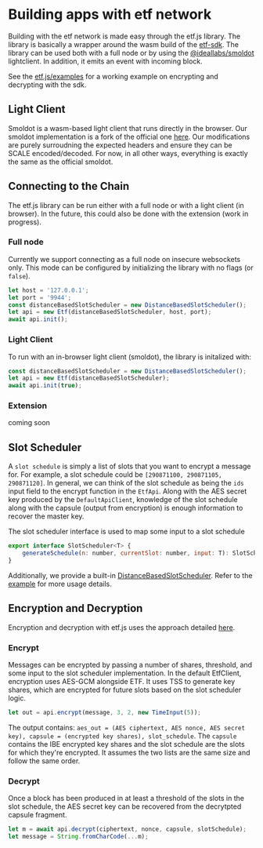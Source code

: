 # Building apps with etf network

Building with the etf network is made easy through the etf.js library. The library is basically a wrapper around the wasm build of the [etf-sdk](./etf_sdk.md). The library can be used both with a full node or by using the [@ideallabs/smoldot](https://github.com/ideal-lab5/smoldot/tree/etf) lightclient. In addition, it emits an event with incoming block.

See the [etf.js/examples](https://github.com/ideal-lab5/etf.js/tree/main/examples) for a working example on encrypting and decrypting with the sdk.

## Light Client

Smoldot is a wasm-based light client that runs directly in the browser. Our smoldot implementation is a fork of the official one [here](https://github.com/smol-dot/smoldot). Our modifications are purely surroudning the expected headers and ensure they can be SCALE encoded/decoded. For now, in all other ways, everything is exactly the same as the official smoldot.


## Connecting to the Chain

The etf.js library can be run either with a full node or with a light client (in browser). In the future, this could also be done with the extension (work in progress). 

### Full node

Currently we support connecting as a full node on insecure websockets only. This mode can be configured by initializing the library with no flags (or `false`).

``` javascript
let host = '127.0.0.1';
let port = '9944';
const distanceBasedSlotScheduler = new DistanceBasedSlotScheduler();
let api = new Etf(distanceBasedSlotScheduler, host, port);
await api.init();
```

### Light Client

To run with an in-browser light client (smoldot), the library is initalized with:

```javascript
const distanceBasedSlotScheduler = new DistanceBasedSlotScheduler();
let api = new Etf(distanceBasedSlotScheduler);
await api.init(true);
```


### Extension
coming soon


## Slot Scheduler

A `slot schedule` is simply a list of slots that you want to encrypt a message for. For example, a slot schedule could be `[290871100, 290871105, 290871120]`. In general, we can think of the slot schedule as being the `ids` input field to the encrypt function in the `EtfApi`. Along with the AES secret key produced by the `DefaultApiClient`, knowledge of the slot schedule along with the capsule (output from encryption) is enough information to recover the master key.

The slot scheduler interface is used to map some input to a slot schedule

``` javascript
export interface SlotScheduler<T> {
    generateSchedule(n: number, currentSlot: number, input: T): SlotSchedule;
}
```

Additionally, we provide a built-in [DistanceBasedSlotScheduler](todo). Refer to the [example]() for more usage details.

## Encryption and Decryption

Encryption and decryption with etf.js uses the approach detailed [here](./etf_sdk.md#encryption-and-decryption). 

### Encrypt

Messages can be encrypted by passing a number of shares, threshold, and some input to the slot scheduler implementation. In the default EtfClient, encryption uses AES-GCM alongside ETF. It uses TSS to generate key shares, which are encrypted for future slots based on the slot scheduler logic.

``` javascript
let out = api.encrypt(message, 3, 2, new TimeInput(5));
```

The output contains: `aes_out = (AES ciphertext, AES nonce, AES secret key), capsule = (encrypted key shares), slot_schedule`. The `capsule` contains the IBE encrypted key shares and the slot schedule are the slots for which they're encrypted. It assumes the two lists are the same size and follow the same order.

### Decrypt

Once a block has been produced in at least a threshold of the slots in the slot schedule, the AES secret key can be recovered from the decrytpted capsule fragment.

```javascript
let m = await api.decrypt(ciphertext, nonce, capsule, slotSchedule);
let message = String.fromCharCode(...m);
```

